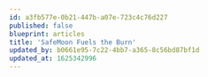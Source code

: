 ```yaml
---
id: a3fb577e-0b21-447b-a07e-723c4c76d227
published: false
blueprint: articles
title: 'SafeMoon Fuels the Burn'
updated_by: b0661e95-7c22-4bb7-a365-8c56bd87bf1d
updated_at: 1625342996
---
```

